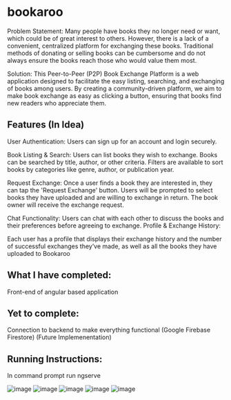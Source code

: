 # bookaroo

Problem Statement: Many people have books they no longer need or want, which could be of great interest to others. However, there is a lack of a convenient, centralized platform for exchanging these books. Traditional methods of donating or selling books can be cumbersome and do not always ensure the books reach those who would value them most.

Solution: This Peer-to-Peer (P2P) Book Exchange Platform is a web application designed to facilitate the easy listing, searching, and exchanging of books among users. By creating a community-driven platform, we aim to make book exchange as easy as clicking a button, ensuring that books find new readers who appreciate them.

## Features (In Idea)
User Authentication:
Users can sign up for an account and login securely.

Book Listing & Search:
Users can list books they wish to exchange.
Books can be searched by title, author, or other criteria.
Filters are available to sort books by categories like genre, author, or publication year.

Request Exchange:
Once a user finds a book they are interested in, they can tap the 'Request Exchange' button.
Users will be prompted to select books they have uploaded and are willing to exchange in return.
The book owner will receive the exchange request.

Chat Functionality:
Users can chat with each other to discuss the books and their preferences before agreeing to exchange.
Profile & Exchange History:

Each user has a profile that displays their exchange history and the number of successful exchanges they’ve made, as well as all the books they have uploaded to Bookaroo

## What I have completed:
Front-end of angular based application 

## Yet to complete:
 Connection to backend to make everything functional (Google Firebase Firestore) (Future Implemenentation)

## Running Instructions:
In command prompt run ngserve

![image](https://github.com/user-attachments/assets/fbd18ac6-4d1d-4b7c-9ad2-9742cab026e2)
![image](https://github.com/user-attachments/assets/116e055d-dd11-487f-acbd-abf75d0bb60c)
![image](https://github.com/user-attachments/assets/22941719-6ec8-498a-96f0-94dd92502793)
![image](https://github.com/user-attachments/assets/222e9a30-4119-40d6-a031-ee2998fd02c6)
![image](https://github.com/user-attachments/assets/8b40ca88-5c20-41c5-ab8c-3fee3a743a22)




